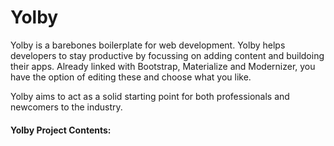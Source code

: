 # Yolby
  Yolby is a barebones boilerplate for web development. Yolby helps developers to stay productive by focussing on adding content and buildoing their apps.
  Already linked with Bootstrap, Materialize and Modernizer, you have the option of editing these and choose what you like.

 Yolby aims to act as a solid starting point for both professionals and newcomers to the industry.

 #### Yolby Project Contents:


